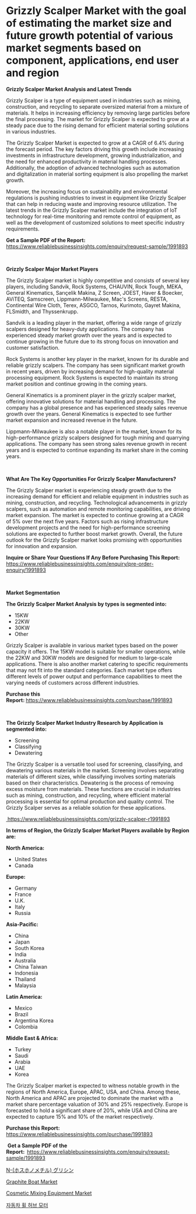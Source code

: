 <p><h1>Grizzly Scalper Market with the goal of estimating the market size and future growth potential of various market segments based on component, applications, end user and region</h1></p><p><strong>Grizzly Scalper Market Analysis and Latest Trends</strong></p>
<p><p>Grizzly Scalper is a type of equipment used in industries such as mining, construction, and recycling to separate oversized material from a mixture of materials. It helps in increasing efficiency by removing large particles before the final processing. The market for Grizzly Scalper is expected to grow at a steady pace due to the rising demand for efficient material sorting solutions in various industries.</p><p>The Grizzly Scalper Market is expected to grow at a CAGR of 6.4% during the forecast period. The key factors driving this growth include increasing investments in infrastructure development, growing industrialization, and the need for enhanced productivity in material handling processes. Additionally, the adoption of advanced technologies such as automation and digitalization in material sorting equipment is also propelling the market growth.</p><p>Moreover, the increasing focus on sustainability and environmental regulations is pushing industries to invest in equipment like Grizzly Scalper that can help in reducing waste and improving resource utilization. The latest trends in the Grizzly Scalper market include the integration of IoT technology for real-time monitoring and remote control of equipment, as well as the development of customized solutions to meet specific industry requirements.</p></p>
<p><strong>Get a Sample PDF of the Report:&nbsp;</strong> <a href="https://www.reliablebusinessinsights.com/enquiry/request-sample/1991893">https://www.reliablebusinessinsights.com/enquiry/request-sample/1991893</a></p>
<p>&nbsp;</p>
<p><strong>Grizzly Scalper Major Market Players</strong></p>
<p><p>The Grizzly Scalper market is highly competitive and consists of several key players, including Sandvik, Rock Systems, CHAUVIN, Rock Tough, MEKA, General Kinematics, Sarıçelik Makina, Z Screen, JOEST, Haver & Boecker, AViTEQ, Samscreen, Lippmann-Milwaukee, Mac's Screens, RESTA, Continental Wire Cloth, Terex, ASGCO, Tarnos, Kurimoto, Gayret Makina, FLSmidth, and Thyssenkrupp.</p><p>Sandvik is a leading player in the market, offering a wide range of grizzly scalpers designed for heavy-duty applications. The company has experienced steady market growth over the years and is expected to continue growing in the future due to its strong focus on innovation and customer satisfaction.</p><p>Rock Systems is another key player in the market, known for its durable and reliable grizzly scalpers. The company has seen significant market growth in recent years, driven by increasing demand for high-quality material processing equipment. Rock Systems is expected to maintain its strong market position and continue growing in the coming years.</p><p>General Kinematics is a prominent player in the grizzly scalper market, offering innovative solutions for material handling and processing. The company has a global presence and has experienced steady sales revenue growth over the years. General Kinematics is expected to see further market expansion and increased revenue in the future.</p><p>Lippmann-Milwaukee is also a notable player in the market, known for its high-performance grizzly scalpers designed for tough mining and quarrying applications. The company has seen strong sales revenue growth in recent years and is expected to continue expanding its market share in the coming years.</p></p>
<p>&nbsp;</p>
<p><strong>What Are The Key Opportunities For Grizzly Scalper Manufacturers?</strong></p>
<p><p>The Grizzly Scalper market is experiencing steady growth due to the increasing demand for efficient and reliable equipment in industries such as mining, construction, and recycling. Technological advancements in grizzly scalpers, such as automation and remote monitoring capabilities, are driving market expansion. The market is expected to continue growing at a CAGR of 5% over the next five years. Factors such as rising infrastructure development projects and the need for high-performance screening solutions are expected to further boost market growth. Overall, the future outlook for the Grizzly Scalper market looks promising with opportunities for innovation and expansion.</p></p>
<p><strong>Inquire or Share Your Questions If Any Before Purchasing This Report:</strong> <a href="https://www.reliablebusinessinsights.com/enquiry/pre-order-enquiry/1991893">https://www.reliablebusinessinsights.com/enquiry/pre-order-enquiry/1991893</a></p>
<p>&nbsp;</p>
<p><strong>Market Segmentation</strong></p>
<p><strong>The Grizzly Scalper Market Analysis by types is segmented into:</strong></p>
<p><ul><li>15KW</li><li>22KW</li><li>30KW</li><li>Other</li></ul></p>
<p><p>Grizzly Scalper is available in various market types based on the power capacity it offers. The 15KW model is suitable for smaller operations, while the 22KW and 30KW models are designed for medium to large-scale applications. There is also another market catering to specific requirements that may not fit into the standard categories. Each market type offers different levels of power output and performance capabilities to meet the varying needs of customers across different industries.</p></p>
<p><strong>Purchase this Report:&nbsp;</strong><a href="https://www.reliablebusinessinsights.com/purchase/1991893">https://www.reliablebusinessinsights.com/purchase/1991893</a></p>
<p>&nbsp;</p>
<p><strong>The Grizzly Scalper Market Industry Research by Application is segmented into:</strong></p>
<p><ul><li>Screening</li><li>Classifying</li><li>Dewatering</li></ul></p>
<p><p>The Grizzly Scalper is a versatile tool used for screening, classifying, and dewatering various materials in the market. Screening involves separating materials of different sizes, while classifying involves sorting materials based on their characteristics. Dewatering is the process of removing excess moisture from materials. These functions are crucial in industries such as mining, construction, and recycling, where efficient material processing is essential for optimal production and quality control. The Grizzly Scalper serves as a reliable solution for these applications.</p></p>
<p><a href="https://www.reliablebusinessinsights.com/grizzly-scalper-r1991893">&nbsp;https://www.reliablebusinessinsights.com/grizzly-scalper-r1991893</a></p>
<p><strong>In terms of Region, the Grizzly Scalper Market Players available by Region are:</strong></p>
<p>
    <p> <strong> North America: </strong>
        <ul>
            <li>United States</li>
            <li>Canada</li>
        </ul>
        </p> 
    <p> <strong> Europe: </strong>
        <ul>
            <li>Germany</li>
            <li>France</li>
            <li>U.K.</li>
            <li>Italy</li>
            <li>Russia</li>
        </ul>
        </p> 
    <p> <strong> Asia-Pacific: </strong>
        <ul>
            <li>China</li>
            <li>Japan</li>
            <li>South Korea</li>
            <li>India</li>
            <li>Australia</li>
            <li>China Taiwan</li>
            <li>Indonesia</li>
            <li>Thailand</li>
            <li>Malaysia</li>
        </ul>
        </p> 
    <p> <strong> Latin America: </strong>
        <ul>
            <li>Mexico</li>
            <li>Brazil</li>
            <li>Argentina Korea</li>
            <li>Colombia</li>
        </ul>
        </p> 
    <p> <strong> Middle East & Africa: </strong>
        <ul>
            <li>Turkey</li>
            <li>Saudi</li>
            <li>Arabia</li>
            <li>UAE</li>
            <li>Korea</li>
        </ul>
    </p>
    </p>
<p><p>The Grizzly Scalper market is expected to witness notable growth in the regions of North America, Europe, APAC, USA, and China. Among these, North America and APAC are projected to dominate the market with a market share percentage valuation of 30% and 25% respectively. Europe is forecasted to hold a significant share of 20%, while USA and China are expected to capture 15% and 10% of the market respectively.</p></p>
<p><strong>Purchase this Report: </strong><a href="https://www.reliablebusinessinsights.com/purchase/1991893">https://www.reliablebusinessinsights.com/purchase/1991893</a></p>
<p>&nbsp;<strong>Get a Sample PDF of the Report:&nbsp;&nbsp;</strong><a href="https://www.reliablebusinessinsights.com/enquiry/request-sample/1991893">https://www.reliablebusinessinsights.com/enquiry/request-sample/1991893</a></p>
<p><strong></strong></p>
<p><p><a href="https://github.com/BrionnaBoyle/Market-Research-Report-List-1/blob/main/2190122161039.md">N-(ホスホノメチル) グリシン</a></p><p><a href="https://github.com/kosella/Market-Research-Report-List-4/blob/main/graphite-boat-market.md">Graphite Boat Market</a></p><p><a href="https://github.com/nathandecarvalho/Market-Research-Report-List-4/blob/main/cosmetic-mixing-equipment-market.md">Cosmetic Mixing Equipment Market</a></p><p><a href="https://github.com/apple8975768/Market-Research-Report-List-1/blob/main/7890089173244.md">자동차 휠 허브 모터</a></p></p>